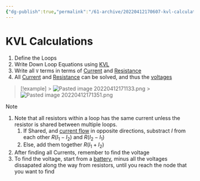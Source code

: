 ```yaml
---
{"dg-publish":true,"permalink":"/61-archive/20220412170607-kvl-calculations/","dgHomeLink":true,"dgPassFrontmatter":false}
---
```



# KVL Calculations

1. Define the Loops
2. Write Down Loop Equations using [KVL](62-Encyclopedic/20220221122800-kirchhoffs-voltage-law.md)
3. Write all `V` terms in terms of [Current](20220408104411-current.md) and [Resistance](20220408115601-resistance.md)
4. All [Current](20220408104411-current.md) and [Resistance](20220408115601-resistance.md) can be solved, and thus the [voltages](20220318120826-voltage.md)

> [!example] > ![Pasted image 20220412171133.png](Pasted-image-20220412171133.png) > ![Pasted image 20220412171351.png](Pasted-image-20220412171351.png)

> [!note]
>
> 1. Note that all resistors within a loop has the same current unless the resistor is shared between multiple loops.
>    1. If Shared, and [current flow](20220408110703-current-flow.md) in opposite directions, substract $I$ from each other $R(I_{1}-I_{2})$ and $R(I_{2}-I_{1})$
>    2. Else, add them together $R(I_{1}+I_{2})$
> 2. After finding all Currents, remember to find the voltage
> 3. To find the voltage, start from a [battery](20220221170305-battery.md), minus all the voltages dissapated along the way from resistors, until you reach the node that you want to find
